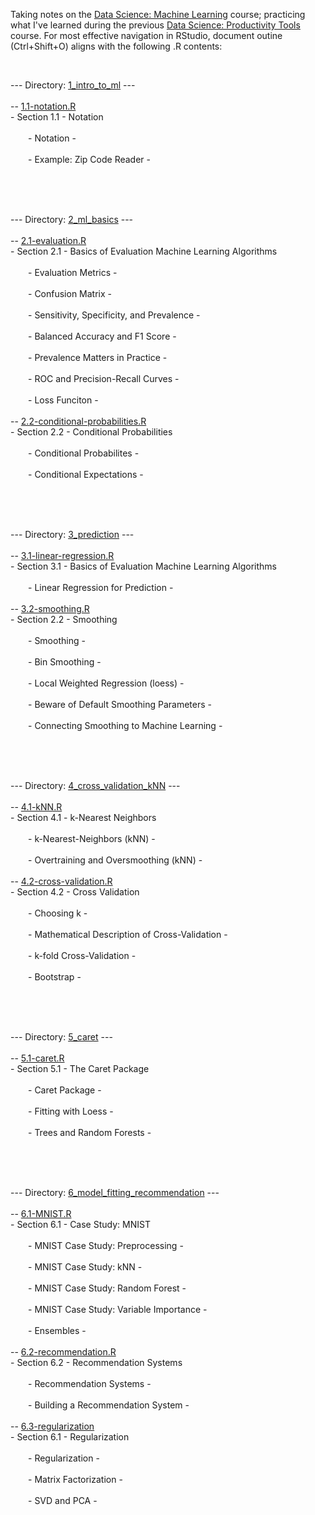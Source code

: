 <p>Taking notes on the <a href="https://www.edx.org/course/data-science-machine-learning">Data Science: Machine Learning</a> course; practicing what I've learned during the previous <a href="https://www.edx.org/course/data-science-productivity-tools">Data Science: Productivity Tools</a> course. For most effective navigation in RStudio, document outine (Ctrl+Shift+O) aligns with the following .R contents:<br></p>
<br>
<p>--- Directory: <a href="https://github.com/DiaLeor/machine-learning/tree/main/1_intro_to_ml">1_intro_to_ml</a> ---<br>
<br>
-- <a href="https://github.com/DiaLeor/machine-learning/blob/main/1_intro_to_ml/1.1-notation.R">1.1-notation.R</a><br>
- Section 1.1 - Notation<br>
<br>
&emsp;&emsp;- Notation - <br>
&emsp;&emsp;<br>
&emsp;&emsp;- Example: Zip Code Reader - <br>
&emsp;&emsp;<br></p>
<p><br>
<br></p>
<p>--- Directory: <a href="https://github.com/DiaLeor/machine-learning/tree/main/2_ml_basics">2_ml_basics</a> ---<br>
<br>
-- <a href="https://github.com/DiaLeor/machine-learning/blob/main/2_ml_basics/2.1-evaluation.R">2.1-evaluation.R</a><br>
- Section 2.1 - Basics of Evaluation Machine Learning Algorithms<br>
<br>
&emsp;&emsp;- Evaluation Metrics - <br>
&emsp;&emsp;<br>
&emsp;&emsp;- Confusion Matrix - <br>
&emsp;&emsp;<br>
&emsp;&emsp;- Sensitivity, Specificity, and Prevalence - <br>
&emsp;&emsp;<br>
&emsp;&emsp;- Balanced Accuracy and F1 Score - <br>
&emsp;&emsp;<br>
&emsp;&emsp;- Prevalence Matters in Practice - <br>
&emsp;&emsp;<br>
&emsp;&emsp;- ROC and Precision-Recall Curves - <br>
&emsp;&emsp;<br>
&emsp;&emsp;- Loss Funciton - <br>
&emsp;&emsp;<br>
-- <a href="https://github.com/DiaLeor/machine-learning/blob/main/2_ml_basics/2.2-conditional-probabilities.R">2.2-conditional-probabilities.R</a><br>
- Section 2.2 - Conditional Probabilities<br>
<br>
&emsp;&emsp;- Conditional Probabilites - <br>
&emsp;&emsp;<br>
&emsp;&emsp;- Conditional Expectations - <br>
&emsp;&emsp;<br></p>
<p><br>
<br></p>
<p>--- Directory: <a href="https://github.com/DiaLeor/machine-learning/tree/main/3_prediction">3_prediction</a> ---<br>
<br>
-- <a href="https://github.com/DiaLeor/machine-learning/blob/main/3_prediction/3.1-linear-regression.R">3.1-linear-regression.R</a><br>
- Section 3.1 - Basics of Evaluation Machine Learning Algorithms<br>
<br>
&emsp;&emsp;- Linear Regression for Prediction - <br>
&emsp;&emsp;<br>
-- <a href="https://github.com/DiaLeor/machine-learning/blob/main/3_prediction/3.2-smoothting.R">3.2-smoothing.R</a><br>
- Section 2.2 - Smoothing<br>
<br>
&emsp;&emsp;- Smoothing - <br>
&emsp;&emsp;<br>
&emsp;&emsp;- Bin Smoothing - <br>
&emsp;&emsp;<br>
&emsp;&emsp;- Local Weighted Regression (loess) - <br>
&emsp;&emsp;<br>
&emsp;&emsp;- Beware of Default Smoothing Parameters - <br>
&emsp;&emsp;<br>
&emsp;&emsp;- Connecting Smoothing to Machine Learning - <br>
&emsp;&emsp;<br></p>
<p><br>
<br></p>
<p>--- Directory: <a href="https://github.com/DiaLeor/machine-learning/tree/main/4_cross_validation_kNN">4_cross_validation_kNN</a> ---<br>
<br>
-- <a href="https://github.com/DiaLeor/machine-learning/blob/main/4_cross_validation_kNN/4.1-kNN.R">4.1-kNN.R</a><br>
- Section 4.1 - k-Nearest Neighbors<br>
<br>
&emsp;&emsp;- k-Nearest-Neighbors (kNN) - <br>
&emsp;&emsp;<br>
&emsp;&emsp;- Overtraining and Oversmoothing (kNN) - <br>
&emsp;&emsp;<br>
-- <a href="https://github.com/DiaLeor/machine-learning/blob/main/4_cross_validation_kNN/4.2-cross-validation.R">4.2-cross-validation.R</a><br>
- Section 4.2 - Cross Validation<br>
<br>
&emsp;&emsp;- Choosing k - <br>
&emsp;&emsp;<br>
&emsp;&emsp;- Mathematical Description of Cross-Validation - <br>
&emsp;&emsp;<br>
&emsp;&emsp;- k-fold Cross-Validation - <br>
&emsp;&emsp;<br>
&emsp;&emsp;- Bootstrap - <br>
&emsp;&emsp;<br></p>
<p><br>
<br></p>
<p>--- Directory: <a href="https://github.com/DiaLeor/machine-learning/tree/main/5_caret">5_caret</a> ---<br>
<br>
-- <a href="https://github.com/DiaLeor/machine-learning/blob/main/5_caret/5.1-caret.R">5.1-caret.R</a><br>
- Section 5.1 - The Caret Package<br>
<br>
&emsp;&emsp;- Caret Package - <br>
&emsp;&emsp;<br>
&emsp;&emsp;- Fitting with Loess - <br>
&emsp;&emsp;<br>
&emsp;&emsp;- Trees and Random Forests - <br>
&emsp;&emsp;<br></p>
<p><br>
<br></p>
<p>--- Directory: <a href="https://github.com/DiaLeor/machine-learning/tree/main/6_model_fitting_recommendation">6_model_fitting_recommendation</a> ---<br>
<br>
-- <a href="https://github.com/DiaLeor/machine-learning/blob/main/6_model_fitting_recommendation/6.1-MNIST.R">6.1-MNIST.R</a><br>
- Section 6.1 - Case Study: MNIST<br>
<br>
&emsp;&emsp;- MNIST Case Study: Preprocessing - <br>
&emsp;&emsp;<br>
&emsp;&emsp;- MNIST Case Study: kNN - <br>
&emsp;&emsp;<br>
&emsp;&emsp;- MNIST Case Study: Random Forest - <br>
&emsp;&emsp;<br>
&emsp;&emsp;- MNIST Case Study: Variable Importance - <br>
&emsp;&emsp;<br>
&emsp;&emsp;- Ensembles - <br>
&emsp;&emsp;<br>
-- <a href="https://github.com/DiaLeor/machine-learning/blob/main/6_model_fitting_recommendation/6.2-recommendation.R">6.2-recommendation.R</a><br>
- Section 6.2 - Recommendation Systems<br>
<br>
&emsp;&emsp;- Recommendation Systems - <br>
&emsp;&emsp;<br>
&emsp;&emsp;- Building a Recommendation System - <br>
&emsp;&emsp;<br>
-- <a href="https://github.com/DiaLeor/machine-learning/blob/main/6_model_fitting_recommendation/6.3-regularization.R">6.3-regularization</a><br>
- Section 6.1 - Regularization<br>
<br>
&emsp;&emsp;- Regularization - <br>
&emsp;&emsp;<br>
&emsp;&emsp;- Matrix Factorization - <br>
&emsp;&emsp;<br>
&emsp;&emsp;- SVD and PCA - <br>
&emsp;&emsp;<br>
